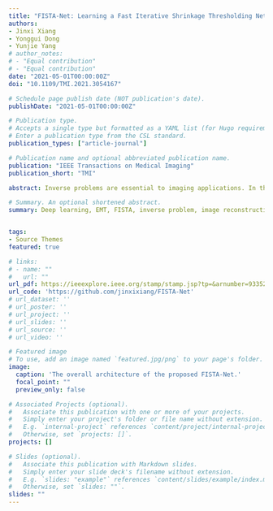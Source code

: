 ```yaml
---
title: "FISTA-Net: Learning a Fast Iterative Shrinkage Thresholding Network for Inverse Problems in Imaging"
authors:
- Jinxi Xiang
- Yonggui Dong
- Yunjie Yang
# author_notes:
# - "Equal contribution"
# - "Equal contribution"
date: "2021-05-01T00:00:00Z"
doi: "10.1109/TMI.2021.3054167"

# Schedule page publish date (NOT publication's date).
publishDate: "2021-05-01T00:00:00Z"

# Publication type.
# Accepts a single type but formatted as a YAML list (for Hugo requirements).
# Enter a publication type from the CSL standard.
publication_types: ["article-journal"]

# Publication name and optional abbreviated publication name.
publication: "IEEE Transactions on Medical Imaging"
publication_short: "TMI"

abstract: Inverse problems are essential to imaging applications. In this paper, we propose a model-based deep learning network, named FISTA-Net, by combining the merits of interpretability and generality of the model-based Fast Iterative Shrinkage/Thresholding Algorithm (FISTA) and strong regularization and tuning-free advantages of the data-driven neural network. By unfolding the FISTA into a deep network, the architecture of FISTA-Net consists of multiple gradient descent, proximal mapping, and {momentum modules} in cascade. Different from FISTA, the gradient matrix in FISTA-Net can be updated during iteration, and a proximal operator network is developed for nonlinear thresholding, which can be learned through end-to-end training. Key parameters of FISTA-Net, including the gradient step size, thresholding value, and momentum scalar, are tuning-free and learned from training data rather than hand-crafted. We further impose positive and monotonous constraints on these parameters to ensure they converge properly. The experimental results, evaluated both visually and quantitatively, show that the FISTA-Net can optimize parameters for different imaging tasks, i.e. Electromagnetic Tomography (EMT) and X-ray Computational Tomography (X-ray CT). It outperforms the state-of-the-art model-based and deep learning methods and exhibits good generalization ability over other competitive learning-based approaches under different noise levels.

# Summary. An optional shortened abstract.
summary: Deep learning, EMT, FISTA, inverse problem, image reconstruction, model-based method, sparse-view CT.


tags:
- Source Themes
featured: true

# links:
# - name: ""
#   url: ""
url_pdf: https://ieeexplore.ieee.org/stamp/stamp.jsp?tp=&arnumber=9335299
url_code: 'https://github.com/jinxixiang/FISTA-Net'
# url_dataset: ''
# url_poster: ''
# url_project: ''
# url_slides: ''
# url_source: ''
# url_video: ''

# Featured image
# To use, add an image named `featured.jpg/png` to your page's folder. 
image:
  caption: 'The overall architecture of the proposed FISTA-Net.'
  focal_point: ""
  preview_only: false

# Associated Projects (optional).
#   Associate this publication with one or more of your projects.
#   Simply enter your project's folder or file name without extension.
#   E.g. `internal-project` references `content/project/internal-project/index.md`.
#   Otherwise, set `projects: []`.
projects: []

# Slides (optional).
#   Associate this publication with Markdown slides.
#   Simply enter your slide deck's filename without extension.
#   E.g. `slides: "example"` references `content/slides/example/index.md`.
#   Otherwise, set `slides: ""`.
slides: ""
---
```


<!-- {{% callout note %}}
Click the *Cite* button above to demo the feature to enable visitors to import publication metadata into their reference management software.
{{% /callout %}}

{{% callout note %}}
Create your slides in Markdown - click the *Slides* button to check out the example.
{{% /callout %}} -->

<!-- Add the publication's **full text** or **supplementary notes** here. You can use rich formatting such as including [code, math, and images](https://docs.hugoblox.com/content/writing-markdown-latex/). -->
